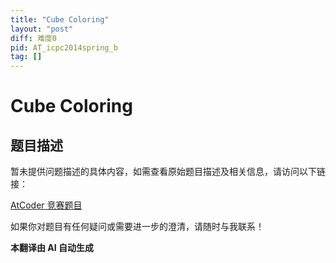 ```yaml
---
title: "Cube Coloring"
layout: "post"
diff: 难度0
pid: AT_icpc2014spring_b
tag: []
---
```


# Cube Coloring

## 题目描述

暂未提供问题描述的具体内容，如需查看原始题目描述及相关信息，请访问以下链接：

[AtCoder 竞赛题目](https://atcoder.jp/contests/JAG2014Spring/tasks/icpc2014spring_b)

如果你对题目有任何疑问或需要进一步的澄清，请随时与我联系！

 **本翻译由 AI 自动生成**

